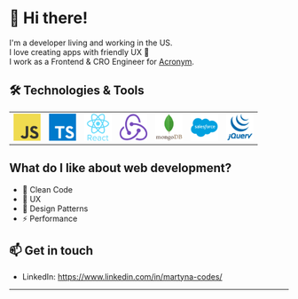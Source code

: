 # :wave: Hi there!

I'm a developer living and working in the US.<br/>
I love creating apps with friendly UX :green_heart:<br/>
I work as a Frontend & CRO Engineer for [Acronym](https://www.acronym.com/).

## 🛠️ Technologies & Tools
<table>
  <tr>
    <td>
      <img src="https://github.com/devicons/devicon/blob/master/icons/javascript/javascript-original.svg" title="Javascript" alt="Javascript" width="50" height="50" />
    </td>
    <td>
      <img src="https://github.com/devicons/devicon/blob/master/icons/typescript/typescript-original.svg" title="Typescript" alt="Typescript" width="50" height="50" />
    </td>
    <td>
      <img src="https://github.com/devicons/devicon/blob/master/icons/react/react-original-wordmark.svg" title="React" alt="React" width="50" height="50"/>
    </td>
    <td>
      <img src="https://github.com/devicons/devicon/blob/master/icons/redux/redux-original.svg" title="Redux" alt="Redux" width="50" height="50" />
    </td>
    <td>
      <img src="https://github.com/devicons/devicon/blob/master/icons/mongodb/mongodb-original-wordmark.svg" title="Mongodb" alt="Mongodb" width="50" height="50"/>
    </td>
    <td>
      <img src="https://github.com/devicons/devicon/blob/master/icons/salesforce/salesforce-original.svg" title="SF" alt="sf" width="50" height="50"/>
    </td>
    <td>
      <img src="https://github.com/devicons/devicon/blob/master/icons/jquery/jquery-plain-wordmark.svg" title="JQuery" alt="JQuery" width="50" height="50"/>
    </td>
  </tr>
</table>
    
## What do I like about web development?

* :bathtub: Clean Code
* 🥇 UX
* :notebook_with_decorative_cover: Design Patterns
* :zap: Performance

## :mailbox: Get in touch 

* LinkedIn: <https://www.linkedin.com/in/martyna-codes/>


---
